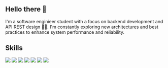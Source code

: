## Hello there 👋

I'm a software enginieer student with a focus on backend development and API REST design 👨‍💻. I'm constantly exploring new architectures and best practices to enhance system performance and reliability.

## Skills

<span>
    <img src="https://img.shields.io/badge/.NET-5C2D91?style=for-the-badge&logo=.net&logoColor=white">
    <img src="https://img.shields.io/badge/spring-%236DB33F.svg?style=for-the-badge&logo=spring&logoColor=white">
    <img src="https://img.shields.io/badge/python-3670A0?style=for-the-badge&logo=python&logoColor=ffdd54">
    <img src="https://img.shields.io/badge/kotlin-%237F52FF.svg?style=for-the-badge&logo=kotlin&logoColor=white">
    <img src="https://img.shields.io/badge/javascript-%23323330.svg?style=for-the-badge&logo=javascript&logoColor=%23F7DF1E">
    <img src="https://img.shields.io/badge/mysql-4479A1.svg?style=for-the-badge&logo=mysql&logoColor=white
    ">
    <img src="https://img.shields.io/badge/MongoDB-%234ea94b.svg?style=for-the-badge&logo=mongodb&logoColor=white">
</span>